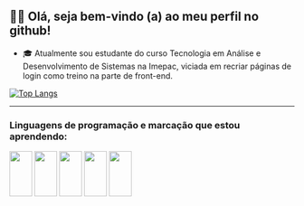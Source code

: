    ## 👩‍💻  Olá, seja bem-vindo (a) ao meu perfil no github!
   



- 🎓 Atualmente sou estudante do curso Tecnologia em Análise e Desenvolvimento de Sistemas na Imepac, viciada em recriar páginas de login como treino na parte de front-end. 

[![Top Langs](https://github-readme-stats.vercel.app/api/top-langs/?username=bian-nca&layout=compact&theme=dracula)](https://github.com/bian-nca/github-readme-stats)

<hr>
<h3> Linguagens de programação e marcação que estou aprendendo: </h3>
<div style="display=inline_block">
<img align="center" height="80" width="40" src="https://cdn.jsdelivr.net/gh/devicons/devicon/icons/html5/html5-original-wordmark.svg" &nbsp;>
<img align="center" height="80" width="40" src="https://cdn.jsdelivr.net/gh/devicons/devicon/icons/css3/css3-original-wordmark.svg" &nbsp;>
<img align="center" height="80" width="40" src="https://cdn.jsdelivr.net/gh/devicons/devicon/icons/javascript/javascript-original.svg" &nbsp;>
<img align="center" height="80" width="40" src="https://cdn.jsdelivr.net/gh/devicons/devicon/icons/mysql/mysql-original.svg" &nbsp;>
<img align="center" height="80" width="40" src="https://cdn.jsdelivr.net/gh/devicons/devicon/icons/java/java-original-wordmark.svg" &nbsp;>

</div>
